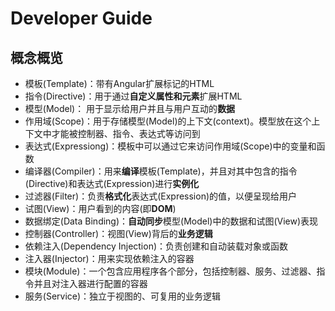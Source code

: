 # Developer Guide

## 概念概览

- 模板(Template)：带有Angular扩展标记的HTML
- 指令(Directive)：用于通过**自定义属性和元素**扩展HTML
- 模型(Model)： 用于显示给用户并且与用户互动的**数据**
- 作用域(Scope)：用于存储模型(Model)的上下文(context)。模型放在这个上下文中才能被控制器、指令、表达式等访问到
- 表达式(Expressiong)：模板中可以通过它来访问作用域(Scope)中的变量和函数
- 编译器(Compiler)：用来**编译**模板(Template)，并且对其中包含的指令(Directive)和表达式(Expression)进行**实例化**
- 过滤器(Filter)：负责**格式化**表达式(Expression)的值，以便呈现给用户
- 试图(View)：用户看到的内容(即**DOM**)
- 数据绑定(Data Binding)：**自动同步**模型(Model)中的数据和试图(View)表现
- 控制器(Controller)：视图(View)背后的**业务逻辑**
- 依赖注入(Dependency Injection)：负责创建和自动装载对象或函数
- 注入器(Injector)：用来实现依赖注入的容器
- 模块(Module)：一个包含应用程序各个部分，包括控制器、服务、过滤器、指令并且对注入器进行配置的容器
- 服务(Service)：独立于视图的、可复用的业务逻辑